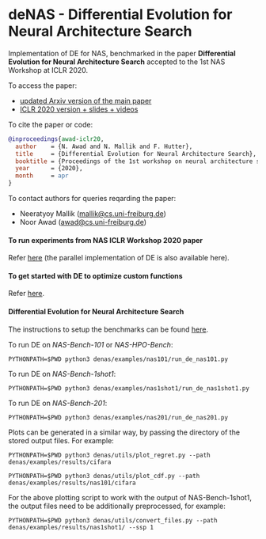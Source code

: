 # deNAS - Differential Evolution for Neural Architecture Search

Implementation of DE for NAS, benchmarked in the paper **Differential Evolution for Neural Architecture Search** accepted to the 1st NAS Workshop at ICLR 2020.

To access the paper:
* [updated Arxiv version of the main paper](https://arxiv.org/abs/2012.06400) 
* [ICLR 2020 version + slides + videos](https://sites.google.com/view/nas2020/accepted-papers?authuser=0)

To cite the paper or code:
```bibtex
@inproceedings{awad-iclr20,
  author    = {N. Awad and N. Mallik and F. Hutter},
  title     = {Differential Evolution for Neural Architecture Search},
  booktitle = {Proceedings of the 1st workshop on neural architecture search(@{ICLR}'20)},
  year      = {2020},
  month     = apr
}
```

To contact authors for queries reqarding the paper:
* Neeratyoy Mallik (mallik@cs.uni-freiburg.de)
* Noor Awad (awad@cs.uni-freiburg.de)

#### To run experiments from NAS ICLR Workshop 2020 paper

Refer [here](https://github.com/automl/DE-NAS/tree/nas_workshop/denas/examples) (the parallel implementation of DE is also available here).

#### To get started with DE to optimize custom functions

Refer [here](https://github.com/automl/DE-NAS/blob/master/getting_started_with_de.ipynb).

#### Differential Evolution for Neural Architecture Search

The instructions to setup the benchmarks can be found 
[here](https://github.com/automl/DE-NAS/blob/master/denas/examples/README.md).


To run DE on _NAS-Bench-101_ or _NAS-HPO-Bench_:

`PYTHONPATH=$PWD python3 denas/examples/nas101/run_de_nas101.py`


To run DE on _NAS-Bench-1shot1_:

`PYTHONPATH=$PWD python3 denas/examples/nas1shot1/run_de_nas1shot1.py`


To run DE on _NAS-Bench-201_:

`PYTHONPATH=$PWD python3 denas/examples/nas201/run_de_nas201.py`


Plots can be generated in a similar way, by passing the directory of the stored output files. For example:

`PYTHONPATH=$PWD python3 denas/utils/plot_regret.py --path denas/examples/results/cifara`

`PYTHONPATH=$PWD python3 denas/utils/plot_cdf.py --path denas/examples/results/nas101/cifara`

For the above plotting script to work with the output of NAS-Bench-1shot1, the output files need to be additionally preprocessed, for example:

`PYTHONPATH=$PWD python3 denas/utils/convert_files.py --path denas/examples/results/nas1shot1/ --ssp 1`
